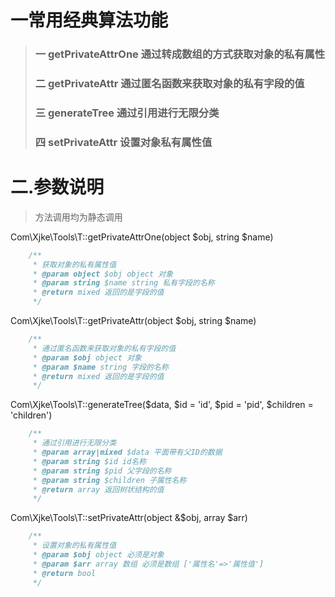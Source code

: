 # 一常用经典算法功能

> ### 一 getPrivateAttrOne 通过转成数组的方式获取对象的私有属性
> ### 二 getPrivateAttr 通过匿名函数来获取对象的私有字段的值
> ### 三 generateTree 通过引用进行无限分类
> ### 四 setPrivateAttr 设置对象私有属性值

# 二.参数说明
> 方法调用均为静态调用

Com\Xjke\Tools\T::getPrivateAttrOne(object $obj, string $name)

```php
    /**
     * 获取对象的私有属性值
     * @param object $obj object 对象
     * @param string $name string 私有字段的名称
     * @return mixed 返回的是字段的值
     */
```

Com\Xjke\Tools\T::getPrivateAttr(object $obj, string $name)

```php
    /**
     * 通过匿名函数来获取对象的私有字段的值
     * @param $obj object 对象
     * @param $name string 字段的名称
     * @return mixed 返回的是字段的值
     */
```
Com\Xjke\Tools\T::generateTree($data, $id = 'id', $pid = 'pid', $children = 'children')
```php
    /**
     * 通过引用进行无限分类
     * @param array|mixed $data 平面带有父ID的数据
     * @param string $id id名称
     * @param string $pid 父字段的名称
     * @param string $children 子属性名称
     * @return array 返回树状结构的值
     */
```

Com\Xjke\Tools\T::setPrivateAttr(object &$obj, array $arr)
```php
    /**
     * 设置对象的私有属性值
     * @param $obj object 必须是对象
     * @param $arr array 数组 必须是数组 ['属性名'=>'属性值']
     * @return bool
     */
```